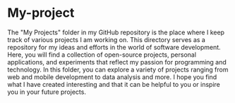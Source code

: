 # My-project
The "My Projects" folder in my GitHub repository is the place where I keep track of various projects I am working on. 
This directory serves as a repository for my ideas and efforts in the world of software development. 
Here, you will find a collection of open-source projects, personal applications, and experiments that reflect my passion for programming and technology.
In this folder, you can explore a variety of projects ranging from web and mobile development to data analysis and more. I hope you find what I have created interesting and that it can be helpful to you or inspire you in your future projects.
